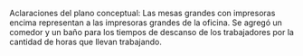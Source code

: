 Aclaraciones del plano conceptual:
  Las mesas grandes con impresoras encima representan a las impresoras grandes de la oficina.
Se agregó un comedor y un baño para los tiempos de descanso de los trabajadores por la cantidad de horas que llevan trabajando.

